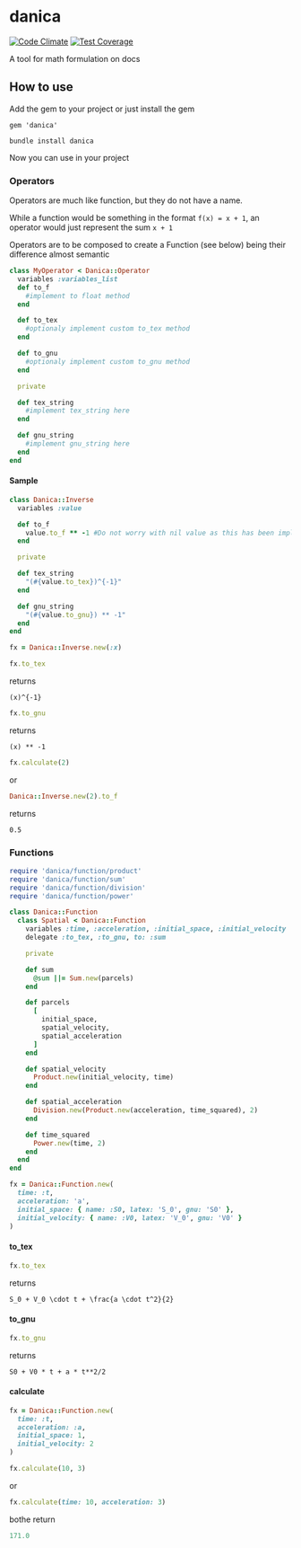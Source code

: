 # danica
[![Code Climate](https://codeclimate.com/github/darthjee/danica/badges/gpa.svg)](https://codeclimate.com/github/darthjee/danica)
[![Test Coverage](https://codeclimate.com/github/darthjee/danica/badges/coverage.svg)](https://codeclimate.com/github/darthjee/danica/coverage)

A tool for math formulation on docs

## How to use
Add the gem to your project or just install the gem

```
gem 'danica'
```

```console
bundle install danica
```

Now you can use in your project

### Operators
Operators are much like function, but they do not have a name.

While a function would be something in the format ```f(x) = x + 1```, an operator would just represent the sum ```x + 1```

Operators are to be composed to create a Function (see below) being their difference almost semantic

```ruby
class MyOperator < Danica::Operator
  variables :variables_list
  def to_f
    #implement to float method
  end

  def to_tex
    #optionaly implement custom to_tex method
  end

  def to_gnu
    #optionaly implement custom to_gnu method
  end

  private

  def tex_string
    #implement tex_string here
  end

  def gnu_string
    #implement gnu_string here
  end
end
```
#### Sample
```ruby
class Danica::Inverse
  variables :value

  def to_f
    value.to_f ** -1 #Do not worry with nil value as this has been implemented already raising Danica::Exception::NotDefined
  end

  private

  def tex_string
    "(#{value.to_tex})^{-1}"
  end

  def gnu_string
    "(#{value.to_gnu}) ** -1"
  end
end

fx = Danica::Inverse.new(:x)
```
```ruby
fx.to_tex
```

returns
```string
(x)^{-1}
```
```ruby
fx.to_gnu
```

returns
```string
(x) ** -1
```
```ruby
fx.calculate(2)
```
or
```ruby
Danica::Inverse.new(2).to_f
```

returns
```string
0.5
```

### Functions

```ruby
require 'danica/function/product'
require 'danica/function/sum'
require 'danica/function/division'
require 'danica/function/power'

class Danica::Function
  class Spatial < Danica::Function
    variables :time, :acceleration, :initial_space, :initial_velocity
    delegate :to_tex, :to_gnu, to: :sum

    private

    def sum
      @sum ||= Sum.new(parcels)
    end

    def parcels
      [
        initial_space,
        spatial_velocity,
        spatial_acceleration
      ]
    end

    def spatial_velocity
      Product.new(initial_velocity, time)
    end

    def spatial_acceleration
      Division.new(Product.new(acceleration, time_squared), 2)
    end

    def time_squared
      Power.new(time, 2)
    end
  end
end

fx = Danica::Function.new(
  time: :t,
  acceleration: 'a',
  initial_space: { name: :S0, latex: 'S_0', gnu: 'S0' },
  initial_velocity: { name: :V0, latex: 'V_0', gnu: 'V0' }
)
```

#### to_tex

```ruby
fx.to_tex
```

returns
```string
S_0 + V_0 \cdot t + \frac{a \cdot t^2}{2}
```

#### to_gnu

```ruby
fx.to_gnu
```

returns
```string
S0 + V0 * t + a * t**2/2
```

#### calculate

```ruby
fx = Danica::Function.new(
  time: :t,
  acceleration: :a,
  initial_space: 1,
  initial_velocity: 2
)
```

```ruby
fx.calculate(10, 3)
```
or

```ruby
fx.calculate(time: 10, acceleration: 3)
```

bothe return

```ruby
171.0
```
